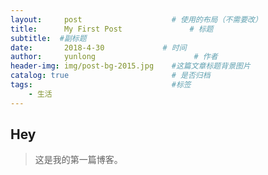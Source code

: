 ```yaml
---
layout:     post                    # 使用的布局（不需要改）
title:      My First Post               # 标题 
subtitle:  #副标题
date:       2018-4-30             # 时间
author:     yunlong                      # 作者
header-img: img/post-bg-2015.jpg    #这篇文章标题背景图片
catalog: true                       # 是否归档
tags:                               #标签
    - 生活
---
```


## Hey
>这是我的第一篇博客。
